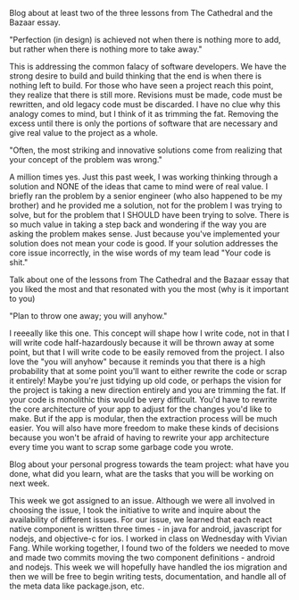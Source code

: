 Blog about at least two of the three lessons from The Cathedral and the Bazaar essay.

"Perfection (in design) is achieved not when there is nothing more to add, but rather when there is nothing more to take away."

This is addressing the common falacy of software developers. We have the strong desire to build and build thinking that the end is when there is nothing left to build. For those who have seen a project reach this point, they realize that there is still more. Revisions must be made, code must be rewritten, and old legacy code must be discarded. I have no clue why this analogy comes to mind, but I think of it as trimming the fat. Removing the excess until there is only the portions of software that are necessary and give real value to the project as a whole.

"Often, the most striking and innovative solutions come from realizing that your concept of the problem was wrong."

A million times yes. Just this past week, I was working thinking through a solution and NONE of the ideas that came to mind were of real value. I briefly ran the problem by a senior engineer (who also happened to be my brother) and he provided me a solution, not for the problem I was trying to solve, but for the problem that I SHOULD have been trying to solve. There is so much value in taking a step back and wondering if the way you are asking the problem makes sense. Just because you've implemented your solution does not mean your code is good. If your solution addresses the core issue incorrectly, in the wise words of my team lead "Your code is shit."

Talk about one of the lessons from The Cathedral and the Bazaar essay that you liked the most and that resonated with you the most (why is it important to you)

"Plan to throw one away; you will anyhow."

I reeeally like this one. This concept will shape how I write code, not in that I will write code half-hazardously because it will be thrown away at some point, but that I will write code to be easily removed from the project. I also love the "you will anyhow" because it reminds you that there is a high probability that at some point you'll want to either rewrite the code or scrap it entirely! Maybe you're just tidying up old code, or perhaps the vision for the project is taking a new direction entirely and you are trimming the fat. If your code is monolithic this would be very difficult. You'd have to rewrite the core architecture of your app to adjust for the changes you'd like to make. But if the app is modular, then the extraction process will be much easier. You will also have more freedom to make these kinds of decisions because you won't be afraid of having to rewrite your app architecture every time you want to scrap some garbage code you wrote.

Blog about your personal progress towards the team project: what have you done, what did you learn, what are the tasks that you will be working on next week.

This week we got assigned to an issue. Although we were all involved in choosing the issue, I took the initiative to write and inquire about the availability of different issues. For our issue, we learned that each react native component is written three times - in java for android, javascript for nodejs, and objective-c for ios. I worked in class on Wednesday with Vivian Fang. While working together, I found two of the folders we needed to move and made two commits moving the two component definitions - android and nodejs. This week we will hopefully have handled the ios migration and then we will be free to begin writing tests, documentation, and handle all of the meta data like package.json, etc.
